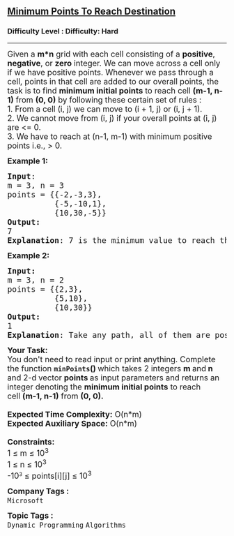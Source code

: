 <h2><a href="https://www.geeksforgeeks.org/problems/minimum-points-to-reach-destination0540/1?page=3&difficulty=Hard&sortBy=submissions">Minimum Points To Reach Destination</a></h2><h3>Difficulty Level : Difficulty: Hard</h3><hr><div class="problems_problem_content__Xm_eO"><p><span style="font-size: 18px;">Given a <strong>m*n</strong> grid with each cell consisting of a <strong>positive</strong>, <strong>negative</strong>, or <strong>zero</strong> integer. We can move across a cell only if we have positive points. Whenever we pass through a cell, points in that cell are added to our overall points, the task is to find <strong>minimum initial points</strong> to reach cell <strong>(m-1, n-1)</strong> from <strong>(0, 0)</strong> by following these certain set of rules :<br>1. From a cell (i, j) we can move to (i + 1, j) or (i, j + 1).<br>2. We cannot move from (i, j) if your overall points at (i, j) are &lt;= 0.<br>3. We have to reach at (n-1, m-1) with minimum positive points i.e., &gt; 0.</span></p>
<p><span style="font-size: 18px;"><strong>Example 1:</strong></span></p>
<pre><span style="font-size: 18px;"><strong>Input</strong>: <br>m = 3, n = 3 <br>points = {{-2,-3,3}, 
          {-5,-10,1},<br>          {10,30,-5}}</span> <br><span style="font-size: 18px;"><strong>Output:</strong> <br>7 <br><strong>Explanation</strong>: 7 is the minimum value to reach the destination with positive throughout the path. Below is the path. (0,0) -&gt; (0,1) -&gt; (0,2) -&gt; (1, 2) -&gt; (2, 2) We start from (0, 0) with 7, we reach (0, 1) with 5, (0, 2) with 2, (1, 2) with 5, (2, 2) with and finally we have 1 point (we needed greater than 0 points at the end).</span></pre>
<div><span style="font-size: 18px;"><strong>Example 2:</strong></span></div>
<pre><span style="font-size: 18px;"><strong>Input:<br></strong>m = 3, n = 2
points = {{2,3},  <br>          {5,10},  <br>          {10,30}} <br><strong>Output: <br></strong>1 <br><strong>Explanation</strong>: Take any path, all of them are positive. So, required one point at the start</span></pre>
<p><span style="font-size: 18px;"><strong>Your Task:&nbsp;&nbsp;</strong><br>You don't need to read input or print anything. Complete the function <strong><code>minPoints</code>()&nbsp;</strong>which takes 2 integers <strong>m </strong>and<strong> n</strong> and 2-d<strong> </strong>vector&nbsp;<strong>points</strong><strong> </strong>as input parameters and returns an integer denoting the <strong>minimum initial points</strong>&nbsp;to reach cell&nbsp;<strong>(m-1, n-1)</strong>&nbsp;from&nbsp;<strong>(0, 0).</strong><br><br><strong>Expected Time Complexity:</strong> O(n*m)<br><strong>Expected Auxiliary Space:</strong> O(n*m)<br><br><strong>Constraints:</strong><br>1 ≤ m ≤ 10<sup>3&nbsp;</sup>&nbsp;<br>1 ≤ n ≤ 10<sup>3<br></sup></span><span style="font-size: 18px;">-10</span><sup>3</sup><span style="font-size: 18px;"> ≤ points[i][j] ≤ 10<sup>3</sup></span></p></div><p><span style=font-size:18px><strong>Company Tags : </strong><br><code>Microsoft</code>&nbsp;<br><p><span style=font-size:18px><strong>Topic Tags : </strong><br><code>Dynamic Programming</code>&nbsp;<code>Algorithms</code>&nbsp;